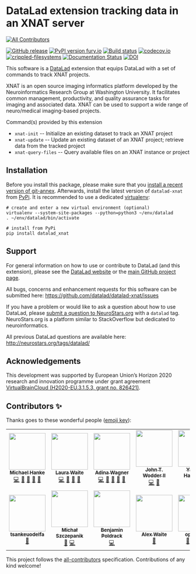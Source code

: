 # DataLad extension tracking data in an XNAT server
<!-- ALL-CONTRIBUTORS-BADGE:START - Do not remove or modify this section -->
[![All Contributors](https://img.shields.io/badge/all_contributors-12-orange.svg?style=flat-square)](#contributors-)
<!-- ALL-CONTRIBUTORS-BADGE:END -->

[![GitHub release](https://img.shields.io/github/release/datalad/datalad-xnat.svg)](https://GitHub.com/datalad/datalad-xnat/releases/) [![PyPI version fury.io](https://badge.fury.io/py/datalad-xnat.svg)](https://pypi.python.org/pypi/datalad-xnat/) [![Build status](https://ci.appveyor.com/api/projects/status/7pug8bjjgdcvsfn7/branch/master?svg=true)](https://ci.appveyor.com/project/mih/datalad-xnat/branch/master) [![codecov.io](https://codecov.io/github/datalad/datalad-xnat/coverage.svg?branch=master)](https://codecov.io/github/datalad/datalad-xnat?branch=master) [![crippled-filesystems](https://github.com/datalad/datalad-xnat/workflows/crippled-filesystems/badge.svg)](https://github.com/datalad/datalad-xnat/actions?query=workflow%3Acrippled-filesystems)
[![Documentation Status](https://readthedocs.org/projects/datalad-xnat/badge/?version=latest)](http://docs.datalad.org/projects/datalad-xnat/en/latest/?badge=latest)
[![DOI](https://zenodo.org/badge/DOI/10.5281/zenodo.5541844.svg)](https://doi.org/10.5281/zenodo.5541844)


This software is a [DataLad](http://datalad.org) extension that equips DataLad
with a set of commands to track XNAT projects.

XNAT is an open source imaging informatics platform developed by the
Neuroinformatics Research Group at Washington University. It facilitates common
management, productivity, and quality assurance tasks for imaging and
associated data. XNAT can be used to support a wide range of neuro/medical
imaging-based projects.

Command(s) provided by this extension

- `xnat-init` -- Initialize an existing dataset to track an XNAT project
- `xnat-update` -- Update an existing dataset of an XNAT project; retrieve data from the tracked project
- `xnat-query-files` -- Query available files on an XNAT instance or project

## Installation

Before you install this package, please make sure that you [install a recent
version of git-annex](https://git-annex.branchable.com/install).  Afterwards,
install the latest version of `datalad-xnat` from
[PyPi](https://pypi.org/project/datalad-xnat). It is recommended to use
a dedicated [virtualenv](https://virtualenv.pypa.io):

    # create and enter a new virtual environment (optional)
    virtualenv --system-site-packages --python=python3 ~/env/datalad
    . ~/env/datalad/bin/activate

    # install from PyPi
    pip install datalad_xnat


## Support

For general information on how to use or contribute to DataLad (and this
extension), please see the [DataLad website](http://datalad.org) or the
[main GitHub project page](http://datalad.org).

All bugs, concerns and enhancement requests for this software can be submitted here:
https://github.com/datalad/datalad-xnat/issues

If you have a problem or would like to ask a question about how to use DataLad,
please [submit a question to
NeuroStars.org](https://neurostars.org/tags/datalad) with a ``datalad`` tag.
NeuroStars.org is a platform similar to StackOverflow but dedicated to
neuroinformatics.

All previous DataLad questions are available here:
http://neurostars.org/tags/datalad/


## Acknowledgements

This development was supported by European Union’s Horizon 2020 research and
innovation programme under grant agreement [VirtualBrainCloud
(H2020-EU.3.1.5.3, grant no.
826421)](https://cordis.europa.eu/project/id/826421).

## Contributors ✨

Thanks goes to these wonderful people ([emoji key](https://allcontributors.org/docs/en/emoji-key)):

<!-- ALL-CONTRIBUTORS-LIST:START - Do not remove or modify this section -->
<!-- prettier-ignore-start -->
<!-- markdownlint-disable -->
<table>
  <tr>
    <td align="center"><a href="http://psychoinformatics.de"><img src="https://avatars.githubusercontent.com/u/136479?v=4?s=100" width="100px;" alt=""/><br /><sub><b>Michael Hanke</b></sub></a><br /><a href="https://github.com/datalad/datalad-xnat/commits?author=mih" title="Code">💻</a> <a href="https://github.com/datalad/datalad-xnat/issues?q=author%3Amih" title="Bug reports">🐛</a> <a href="https://github.com/datalad/datalad-xnat/commits?author=mih" title="Documentation">📖</a> <a href="#ideas-mih" title="Ideas, Planning, & Feedback">🤔</a> <a href="#maintenance-mih" title="Maintenance">🚧</a></td>
    <td align="center"><a href="https://github.com/loj"><img src="https://avatars.githubusercontent.com/u/15157717?v=4?s=100" width="100px;" alt=""/><br /><sub><b>Laura Waite</b></sub></a><br /><a href="https://github.com/datalad/datalad-xnat/commits?author=loj" title="Code">💻</a> <a href="https://github.com/datalad/datalad-xnat/issues?q=author%3Aloj" title="Bug reports">🐛</a> <a href="#ideas-loj" title="Ideas, Planning, & Feedback">🤔</a> <a href="#maintenance-loj" title="Maintenance">🚧</a></td>
    <td align="center"><a href="http://www.adina-wagner.com"><img src="https://avatars.githubusercontent.com/u/29738718?v=4?s=100" width="100px;" alt=""/><br /><sub><b>Adina Wagner</b></sub></a><br /><a href="https://github.com/datalad/datalad-xnat/commits?author=adswa" title="Code">💻</a> <a href="https://github.com/datalad/datalad-xnat/issues?q=author%3Aadswa" title="Bug reports">🐛</a> <a href="https://github.com/datalad/datalad-xnat/commits?author=adswa" title="Documentation">📖</a> <a href="#ideas-adswa" title="Ideas, Planning, & Feedback">🤔</a> <a href="#maintenance-adswa" title="Maintenance">🚧</a></td>
    <td align="center"><a href="https://github.com/jwodder"><img src="https://avatars.githubusercontent.com/u/98207?v=4?s=100" width="100px;" alt=""/><br /><sub><b>John T. Wodder II</b></sub></a><br /><a href="https://github.com/datalad/datalad-xnat/commits?author=jwodder" title="Code">💻</a> <a href="#ideas-jwodder" title="Ideas, Planning, & Feedback">🤔</a></td>
    <td align="center"><a href="http://www.onerussian.com"><img src="https://avatars.githubusercontent.com/u/39889?v=4?s=100" width="100px;" alt=""/><br /><sub><b>Yaroslav Halchenko</b></sub></a><br /><a href="https://github.com/datalad/datalad-xnat/commits?author=yarikoptic" title="Code">💻</a></td>
    <td align="center"><a href="https://github.com/JanviRaina"><img src="https://avatars.githubusercontent.com/u/50794649?v=4?s=100" width="100px;" alt=""/><br /><sub><b>Janvi Raina</b></sub></a><br /><a href="https://github.com/datalad/datalad-xnat/commits?author=JanviRaina" title="Documentation">📖</a></td>
    <td align="center"><a href="https://jsheunis.github.io/"><img src="https://avatars.githubusercontent.com/u/10141237?v=4?s=100" width="100px;" alt=""/><br /><sub><b>Stephan Heunis</b></sub></a><br /><a href="#infra-jsheunis" title="Infrastructure (Hosting, Build-Tools, etc)">🚇</a> <a href="#design-jsheunis" title="Design">🎨</a> <a href="#mentoring-jsheunis" title="Mentoring">🧑‍🏫</a></td>
  </tr>
  <tr>
    <td align="center"><a href="https://github.com/tsankeuodelfa"><img src="https://avatars.githubusercontent.com/u/83062549?v=4?s=100" width="100px;" alt=""/><br /><sub><b>tsankeuodelfa</b></sub></a><br /><a href="https://github.com/datalad/datalad-xnat/commits?author=tsankeuodelfa" title="Documentation">📖</a></td>
    <td align="center"><a href="https://github.com/mslw"><img src="https://avatars.githubusercontent.com/u/11985212?v=4?s=100" width="100px;" alt=""/><br /><sub><b>Michał Szczepanik</b></sub></a><br /><a href="https://github.com/datalad/datalad-xnat/commits?author=mslw" title="Documentation">📖</a> <a href="https://github.com/datalad/datalad-xnat/commits?author=mslw" title="Code">💻</a></td>
    <td align="center"><a href="https://github.com/bpoldrack"><img src="https://avatars.githubusercontent.com/u/10498301?v=4?s=100" width="100px;" alt=""/><br /><sub><b>Benjamin Poldrack</b></sub></a><br /><a href="https://github.com/datalad/datalad-xnat/commits?author=bpoldrack" title="Code">💻</a></td>
    <td align="center"><a href="https://github.com/aqw"><img src="https://avatars.githubusercontent.com/u/765557?v=4?s=100" width="100px;" alt=""/><br /><sub><b>Alex Waite</b></sub></a><br /><a href="#question-aqw" title="Answering Questions">💬</a></td>
    <td align="center"><a href="https://github.com/oportoles"><img src="https://avatars.githubusercontent.com/u/89771034?v=4?s=100" width="100px;" alt=""/><br /><sub><b>oportoles</b></sub></a><br /><a href="#userTesting-oportoles" title="User Testing">📓</a> <a href="https://github.com/datalad/datalad-xnat/commits?author=oportoles" title="Documentation">📖</a> <a href="https://github.com/datalad/datalad-xnat/issues?q=author%3Aoportoles" title="Bug reports">🐛</a> <a href="#tutorial-oportoles" title="Tutorials">✅</a></td>
  </tr>
</table>

<!-- markdownlint-restore -->
<!-- prettier-ignore-end -->

<!-- ALL-CONTRIBUTORS-LIST:END -->

This project follows the [all-contributors](https://github.com/all-contributors/all-contributors) specification. Contributions of any kind welcome!